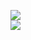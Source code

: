 [![](https://img.shields.io/badge/Made%20With-Github%20Spray-lightgrey.svg?style=for-the-badge&logo=github)](https://github.com/Annihil/github-spray#27240)  
[![](https://i.imgur.com/2DrTn0Z.gif)](https://github.com/Annihil/github-spray)